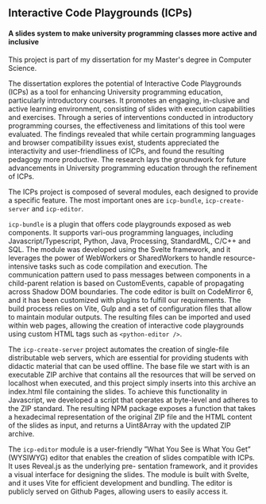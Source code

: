 ## Interactive Code Playgrounds (ICPs)
#### A slides system to make university programming classes more active and inclusive

This project is part of my dissertation for my Master's degree in Computer Science.

The dissertation explores the potential of Interactive Code Playgrounds (ICPs) as a tool for enhancing University programming education, particularly introductory courses. It promotes an engaging, in-clusive and active learning environment, consisting of slides with execution capabilities and exercises. Through a series of interventions conducted in introductory programming courses, the effectiveness and limitations of this tool were evaluated. The findings revealed that while certain programming languages and browser compatibility issues exist, students appreciated the interactivity and user-friendliness of ICPs, and found the resulting pedagogy more productive. The research lays the groundwork for future advancements in University programming education through the refinement of ICPs.

The ICPs project is composed of several modules, each designed to provide a specific feature. The most important ones are `icp-bundle`, `icp-create-server` and `icp-editor`.

`icp-bundle` is a plugin that offers code playgrounds exposed as web components. It supports vari-ous programming languages, including Javascript/Typescript, Python, Java, Processing, StandardML, C/C++ and SQL. The module was developed using the Svelte framework, and it leverages the power of WebWorkers or SharedWorkers to handle resource-intensive tasks such as code compilation and execution. The communication pattern used to pass messages between components in a child-parent relation is based on CustomEvents, capable of propagating across Shadow DOM boundaries. The code editor is built on CodeMirror 6, and it has been customized with plugins to fulfill our requirements. The build process relies on Vite, Gulp and a set of configuration files that allow to maintain modular outputs. The resulting files can be imported and used within web pages, allowing the creation of interactive code playgrounds using custom HTML tags such as `<python-editor />`.

The `icp-create-server` project automates the creation of single-file distributable web servers, which are essential for providing students with didactic material that can be used offline. The base file we start with is an executable ZIP archive that contains all the resources that will be served on localhost when executed, and this project simply inserts into this archive an index.html file containing the slides. To achieve this functionality in Javascript, we developed a script that operates at byte-level and adheres to the ZIP standard. The resulting NPM package exposes a function that takes a hexadecimal representation of the original ZIP file and the HTML content of the slides as input, and returns a Uint8Array with the updated ZIP archive.

The `icp-editor` module is a user-friendly ”What You See is What You Get” (WYSIWYG) editor that enables the creation of slides compatible with ICPs. It uses Reveal.js as the underlying pre- sentation framework, and it provides a visual interface for designing the slides. The module is built with Svelte, and it uses Vite for efficient development and bundling. The editor is publicly served on Github Pages, allowing users to easily access it.